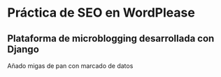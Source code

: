 # Práctica de SEO en WordPlease

## Plataforma de microblogging desarrollada con Django

Añado migas de pan con marcado de datos